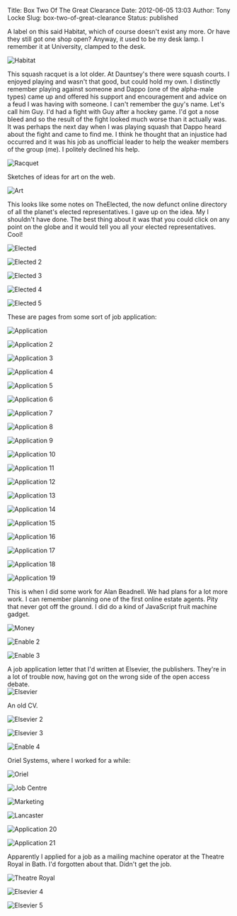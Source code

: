 Title: Box Two Of The Great Clearance
Date: 2012-06-05 13:03
Author: Tony Locke
Slug: box-two-of-great-clearance
Status: published

A label on this said Habitat, which of course doesn't exist any more. Or have they still got one shop open? Anyway, it used to be my desk lamp. I remember it at University, clamped to the desk.  
  
![Habitat]({static}/images/2012/IMG_20120604_184606.jpg)

This squash racquet is a lot older. At Dauntsey's there were squash courts. I enjoyed playing and wasn't that good, but could hold my own. I distinctly remember playing against someone and Dappo (one of the alpha-male types) came up and offered his support and encouragement and advice on a feud I was having with someone. I can't remember the guy's name. Let's call him Guy. I'd had a fight with Guy after a hockey game. I'd got a nose bleed and so the result of the fight looked much worse than it actually was. It was perhaps the next day when I was playing squash that Dappo heard about the fight and came to find me. I think he thought that an injustice had occurred and it was his job as unofficial leader to help the weaker members of the group (me). I politely declined his help.  
  
![Racquet]({static}/images/2012/IMG_20120604_185219.jpg)

Sketches of ideas for art on the web.  
  
![Art]({static}/images/2012/IMG_20120604_190559.jpg)

This looks like some notes on TheElected, the now defunct online directory of all the planet's elected representatives. I gave up on the idea. My I shouldn't have done. The best thing about it was that you could click on any point on the globe and it would tell you all your elected representatives. Cool!  
  
![Elected]({static}/images/2012/IMG_20120604_190754.jpg)

![Elected 2]({static}/images/2012/IMG_20120604_190807.jpg)

![Elected 3]({static}/images/2012/IMG_20120604_190847.jpg)

![Elected 4]({static}/images/2012/IMG_20120604_190924.jpg)

![Elected 5]({static}/images/2012/IMG_20120604_190941.jpg)

These are pages from some sort of job application:  
  
![Application]({static}/images/2012/IMG_20120604_191349.jpg)

![Application 2]({static}/images/2012/IMG_20120604_191418.jpg)

![Application 3]({static}/images/2012/IMG_20120604_191432.jpg)

![Application 4]({static}/images/2012/IMG_20120604_191454.jpg)

![Application 5]({static}/images/2012/IMG_20120604_191513.jpg)

![Application 6]({static}/images/2012/IMG_20120604_191529.jpg)

![Application 7]({static}/images/2012/IMG_20120604_191541.jpg)

![Application 8]({static}/images/2012/IMG_20120604_191603.jpg)

![Application 9]({static}/images/2012/IMG_20120604_191700.jpg)

![Application 10]({static}/images/2012/IMG_20120604_191641.jpg)

![Application 11]({static}/images/2012/IMG_20120604_191630.jpg)

![Application 12]({static}/images/2012/IMG_20120604_191615.jpg)

![Application 13]({static}/images/2012/IMG_20120604_191718.jpg)

![Application 14]({static}/images/2012/IMG_20120604_191730.jpg)

![Application 15]({static}/images/2012/IMG_20120604_191741.jpg)

![Application 16]({static}/images/2012/IMG_20120604_191752.jpg)

![Application 17]({static}/images/2012/IMG_20120604_191811.jpg)

![Application 18]({static}/images/2012/IMG_20120604_191827.jpg)

![Application 19]({static}/images/2012/IMG_20120604_191842.jpg)

This is when I did some work for Alan Beadnell. We had plans for a lot more work. I can remember planning one of the first online estate agents. Pity that never got off the ground. I did do a kind of JavaScript fruit machine gadget.  
  
![Money]({static}/images/2012/IMG_20120604_192051.jpg)

![Enable 2]({static}/images/2012/IMG_20120604_192112.jpg)

![Enable 3]({static}/images/2012/IMG_20120604_192118.jpg)

A job application letter that I'd written at Elsevier, the publishers. They're in a lot of trouble now, having got on the wrong side of the open access debate.  
![Elsevier]({static}/images/2012/IMG_20120604_192617.jpg)

An old CV.  
  
![Elsevier 2]({static}/images/2012/IMG_20120604_192544.jpg)

![Elsevier 3]({static}/images/2012/IMG_20120604_192341.jpg)

![Enable 4]({static}/images/2012/IMG_20120604_192143.jpg)

Oriel Systems, where I worked for a while:  
  
![Oriel]({static}/images/2012/IMG_20120604_192657.jpg)

![Job Centre]({static}/images/2012/IMG_20120604_192719.jpg)

![Marketing]({static}/images/2012/IMG_20120604_192753.jpg)

![Lancaster]({static}/images/2012/IMG_20120604_192843.jpg)

![Application 20]({static}/images/2012/IMG_20120604_192931.jpg)

![Application 21]({static}/images/2012/IMG_20120604_192956.jpg)

Apparently I applied for a job as a mailing machine operator at the Theatre Royal in Bath. I'd forgotten about that. Didn't get the job.  
  
![Theatre Royal]({static}/images/2012/IMG_20120604_193053.jpg)

![Elsevier 4]({static}/images/2012/IMG_20120604_193112.jpg)

![Elsevier 5]({static}/images/2012/IMG_20120604_193140.jpg)

